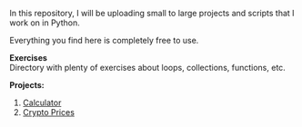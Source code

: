 In this repository, I will be uploading small to large projects and scripts that I work on in Python.

Everything you find here is completely free to use.

**Exercises**  
Directory with plenty of exercises about loops, collections, functions, etc.

**Projects:**

1. [Calculator](https://github.com/dgcosenza/Python/tree/main/Calculator)
2. [Crypto Prices](https://github.com/dgcosenza/Python/tree/main/Crypto_prices)